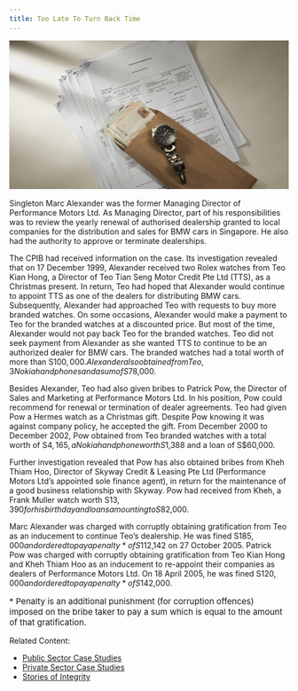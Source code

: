```yaml
---
title: Too Late To Turn Back Time
---
```


<img src="/images/case/case_pte_turn-back-time1.jpg" alt="Too Late To Turn Back Time">

Singleton Marc Alexander was the former Managing Director of Performance Motors Ltd. As Managing Director, part of his responsibilities was to review the yearly renewal of authorised dealership granted to local companies for the distribution and sales for BMW cars in Singapore. He also had the authority to approve or terminate dealerships.

The CPIB had received information on the case. Its investigation revealed that on 17 December 1999, Alexander received two Rolex watches from Teo Kian Hong, a Director of Teo Tian Seng Motor Credit Pte Ltd (TTS), as a Christmas present. In return, Teo had hoped that Alexander would continue to appoint TTS as one of the dealers for distributing BMW cars. Subsequently, Alexander had approached Teo with requests to buy more branded watches. On some occasions, Alexander would make a payment to Teo for the branded watches at a discounted price. But most of the time, Alexander would not pay back Teo for the branded watches. Teo did not seek payment from Alexander as she wanted TTS to continue to be an authorized dealer for BMW cars. The branded watches had a total worth of more than S$100,000. Alexander also obtained from Teo, 3 Nokia handphones and a sum of S$78,000.

Besides Alexander, Teo had also given bribes to Patrick Pow, the Director of Sales and Marketing at Performance Motors Ltd. In his position, Pow could recommend for renewal or termination of dealer agreements. Teo had given Pow a Hermes watch as a Christmas gift. Despite Pow knowing it was against company policy, he accepted the gift. From December 2000 to December 2002, Pow obtained from Teo branded watches with a total worth of S$4,165, a Nokia handphone worth S$1,388 and a loan of S$60,000.

Further investigation revealed that Pow has also obtained bribes from Kheh Thiam Hoo, Director of Skyway Credit & Leasing Pte Ltd (Performance Motors Ltd’s appointed sole finance agent), in return for the maintenance of a good business relationship with Skyway.  Pow had received from Kheh, a Frank Muller watch worth S$13,390 for his birthday and loans amounting to S$82,000.

Marc Alexander was charged with corruptly obtaining gratification from Teo as an inducement to continue Teo’s dealership. He was fined S$185,000 and ordered to pay a penalty* of S$112,142 on 27 October 2005. Patrick Pow was charged with corruptly obtaining gratification from Teo Kian Hong and Kheh Thiam Hoo as an inducement to re-appoint their companies as dealers of Performance Motors Ltd. On 18 April 2005, he was fined S$120,000 and ordered to pay a penalty* of S$142,000.

<p style="font-size:15px">* Penalty is an additional punishment (for corruption offences) imposed on the bribe taker to pay a sum which is equal to the amount of that gratification.</p>


Related Content:

* [Public Sector Case Studies](/about-corruption/case-studies/public-sector/)
* [Private Sector Case Studies](/about-corruption/case-studies/private-sector/)
* [Stories of Integrity](/about-corruption/case-studies/stories-of-integrity/)
